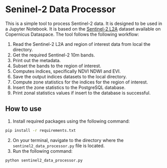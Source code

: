 # Seninel-2 Data Processor


This is a simple tool to process Sentinel-2 data. It is designed to be used in a Jupyter Notebook. It is based on the [Sentinel-2 L2A](https://dataspace.copernicus.eu/) dataset available on Copernicus Dataspace. The tool follows the following workflow:

1. Read the Sentinel-2 L2A and region of interest data from local the directory.
2. Get the required Sentinel-2 10m bands.
3. Print out the metadata.
4. Subset the bands to the region of interest.
5. Computes indices, specifically NDVI NDWI and EVI.
6. Save the output indices datasets to the local directory.
7. Compute zone statistics for the indices for the region of interest.
8. Insert the zone statistics to the PostgreSQL database.
9. Print zonal statistics values if insert to the database is successful.


## How to use

1. Install required packages using the following command:

```bash
pip install -r requirements.txt
```

2. On your terminal, navigate to the directory where the `sentinel2_data_processor.py` file is located.
3. Run the following command:

```bash
python sentinel2_data_processor.py
```
